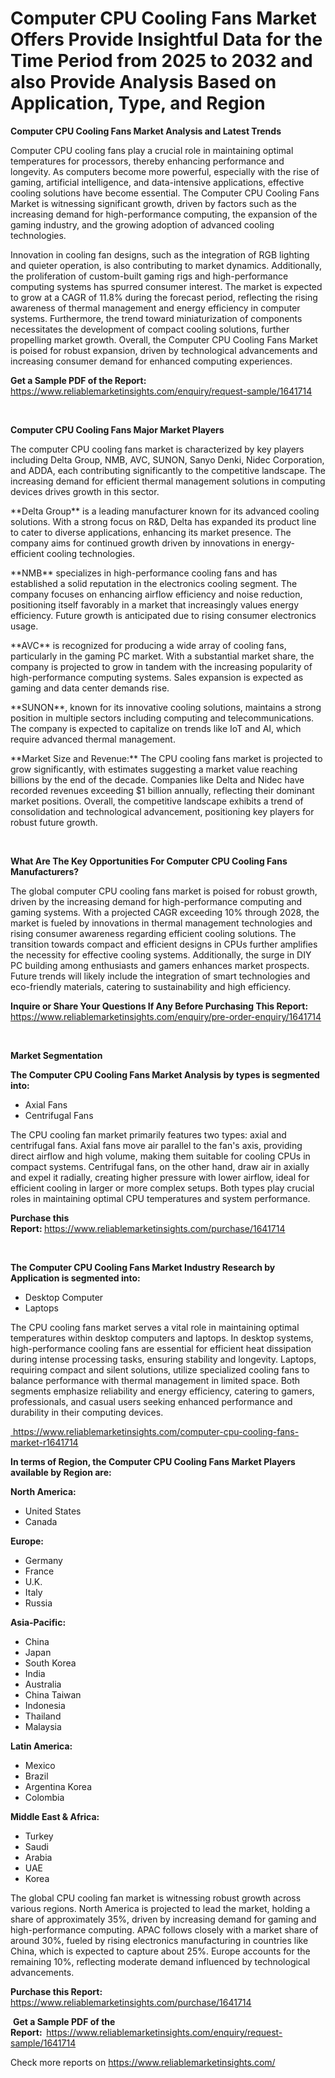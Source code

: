 <p><h1>Computer CPU Cooling Fans Market Offers Provide Insightful Data for the Time Period from 2025 to 2032 and also Provide Analysis Based on Application, Type, and Region</h1></p><p><strong>Computer CPU Cooling Fans Market Analysis and Latest Trends</strong></p>
<p><p>Computer CPU cooling fans play a crucial role in maintaining optimal temperatures for processors, thereby enhancing performance and longevity. As computers become more powerful, especially with the rise of gaming, artificial intelligence, and data-intensive applications, effective cooling solutions have become essential. The Computer CPU Cooling Fans Market is witnessing significant growth, driven by factors such as the increasing demand for high-performance computing, the expansion of the gaming industry, and the growing adoption of advanced cooling technologies.</p><p>Innovation in cooling fan designs, such as the integration of RGB lighting and quieter operation, is also contributing to market dynamics. Additionally, the proliferation of custom-built gaming rigs and high-performance computing systems has spurred consumer interest. The market is expected to grow at a CAGR of 11.8% during the forecast period, reflecting the rising awareness of thermal management and energy efficiency in computer systems. Furthermore, the trend toward miniaturization of components necessitates the development of compact cooling solutions, further propelling market growth. Overall, the Computer CPU Cooling Fans Market is poised for robust expansion, driven by technological advancements and increasing consumer demand for enhanced computing experiences.</p></p>
<p><strong>Get a Sample PDF of the Report:&nbsp;</strong> <a href="https://www.reliablemarketinsights.com/enquiry/request-sample/1641714?utm_campaign=2182&utm_medium=2&utm_source=Github&utm_content=ia&utm_term=11022025&utm_id=computer-cpu-cooling-fans">https://www.reliablemarketinsights.com/enquiry/request-sample/1641714</a></p>
<p>&nbsp;</p>
<p><strong>Computer CPU Cooling Fans Major Market Players</strong></p>
<p><p>The computer CPU cooling fans market is characterized by key players including Delta Group, NMB, AVC, SUNON, Sanyo Denki, Nidec Corporation, and ADDA, each contributing significantly to the competitive landscape. The increasing demand for efficient thermal management solutions in computing devices drives growth in this sector.</p><p>**Delta Group** is a leading manufacturer known for its advanced cooling solutions. With a strong focus on R&D, Delta has expanded its product line to cater to diverse applications, enhancing its market presence. The company aims for continued growth driven by innovations in energy-efficient cooling technologies.</p><p>**NMB** specializes in high-performance cooling fans and has established a solid reputation in the electronics cooling segment. The company focuses on enhancing airflow efficiency and noise reduction, positioning itself favorably in a market that increasingly values energy efficiency. Future growth is anticipated due to rising consumer electronics usage.</p><p>**AVC** is recognized for producing a wide array of cooling fans, particularly in the gaming PC market. With a substantial market share, the company is projected to grow in tandem with the increasing popularity of high-performance computing systems. Sales expansion is expected as gaming and data center demands rise.</p><p>**SUNON**, known for its innovative cooling solutions, maintains a strong position in multiple sectors including computing and telecommunications. The company is expected to capitalize on trends like IoT and AI, which require advanced thermal management.</p><p>**Market Size and Revenue:** The CPU cooling fans market is projected to grow significantly, with estimates suggesting a market value reaching billions by the end of the decade. Companies like Delta and Nidec have recorded revenues exceeding $1 billion annually, reflecting their dominant market positions. Overall, the competitive landscape exhibits a trend of consolidation and technological advancement, positioning key players for robust future growth.</p></p>
<p>&nbsp;</p>
<p><strong>What Are The Key Opportunities For Computer CPU Cooling Fans Manufacturers?</strong></p>
<p><p>The global computer CPU cooling fans market is poised for robust growth, driven by the increasing demand for high-performance computing and gaming systems. With a projected CAGR exceeding 10% through 2028, the market is fueled by innovations in thermal management technologies and rising consumer awareness regarding efficient cooling solutions. The transition towards compact and efficient designs in CPUs further amplifies the necessity for effective cooling systems. Additionally, the surge in DIY PC building among enthusiasts and gamers enhances market prospects. Future trends will likely include the integration of smart technologies and eco-friendly materials, catering to sustainability and high efficiency.</p></p>
<p><strong>Inquire or Share Your Questions If Any Before Purchasing This Report:</strong> <a href="https://www.reliablemarketinsights.com/enquiry/pre-order-enquiry/1641714?utm_campaign=2182&utm_medium=2&utm_source=Github&utm_content=ia&utm_term=11022025&utm_id=computer-cpu-cooling-fans">https://www.reliablemarketinsights.com/enquiry/pre-order-enquiry/1641714</a></p>
<p>&nbsp;</p>
<p><strong>Market Segmentation</strong></p>
<p><strong>The Computer CPU Cooling Fans Market Analysis by types is segmented into:</strong></p>
<p><ul><li>Axial Fans</li><li>Centrifugal Fans</li></ul></p>
<p><p>The CPU cooling fan market primarily features two types: axial and centrifugal fans. Axial fans move air parallel to the fan's axis, providing direct airflow and high volume, making them suitable for cooling CPUs in compact systems. Centrifugal fans, on the other hand, draw air in axially and expel it radially, creating higher pressure with lower airflow, ideal for efficient cooling in larger or more complex setups. Both types play crucial roles in maintaining optimal CPU temperatures and system performance.</p></p>
<p><strong>Purchase this Report:&nbsp;</strong><a href="https://www.reliablemarketinsights.com/purchase/1641714?utm_campaign=2182&utm_medium=2&utm_source=Github&utm_content=ia&utm_term=11022025&utm_id=computer-cpu-cooling-fans">https://www.reliablemarketinsights.com/purchase/1641714</a></p>
<p>&nbsp;</p>
<p><strong>The Computer CPU Cooling Fans Market Industry Research by Application is segmented into:</strong></p>
<p><ul><li>Desktop Computer</li><li>Laptops</li></ul></p>
<p><p>The CPU cooling fans market serves a vital role in maintaining optimal temperatures within desktop computers and laptops. In desktop systems, high-performance cooling fans are essential for efficient heat dissipation during intense processing tasks, ensuring stability and longevity. Laptops, requiring compact and silent solutions, utilize specialized cooling fans to balance performance with thermal management in limited space. Both segments emphasize reliability and energy efficiency, catering to gamers, professionals, and casual users seeking enhanced performance and durability in their computing devices.</p></p>
<p><a href="https://www.reliablemarketinsights.com/computer-cpu-cooling-fans-market-r1641714?utm_campaign=2182&utm_medium=2&utm_source=Github&utm_content=ia&utm_term=11022025&utm_id=computer-cpu-cooling-fans">&nbsp;https://www.reliablemarketinsights.com/computer-cpu-cooling-fans-market-r1641714</a></p>
<p><strong>In terms of Region, the Computer CPU Cooling Fans Market Players available by Region are:</strong></p>
<p>
    <p> <strong> North America: </strong>
        <ul>
            <li>United States</li>
            <li>Canada</li>
        </ul>
        </p> 
    <p> <strong> Europe: </strong>
        <ul>
            <li>Germany</li>
            <li>France</li>
            <li>U.K.</li>
            <li>Italy</li>
            <li>Russia</li>
        </ul>
        </p> 
    <p> <strong> Asia-Pacific: </strong>
        <ul>
            <li>China</li>
            <li>Japan</li>
            <li>South Korea</li>
            <li>India</li>
            <li>Australia</li>
            <li>China Taiwan</li>
            <li>Indonesia</li>
            <li>Thailand</li>
            <li>Malaysia</li>
        </ul>
        </p> 
    <p> <strong> Latin America: </strong>
        <ul>
            <li>Mexico</li>
            <li>Brazil</li>
            <li>Argentina Korea</li>
            <li>Colombia</li>
        </ul>
        </p> 
    <p> <strong> Middle East & Africa: </strong>
        <ul>
            <li>Turkey</li>
            <li>Saudi</li>
            <li>Arabia</li>
            <li>UAE</li>
            <li>Korea</li>
        </ul>
    </p>
    </p>
<p><p>The global CPU cooling fan market is witnessing robust growth across various regions. North America is projected to lead the market, holding a share of approximately 35%, driven by increasing demand for gaming and high-performance computing. APAC follows closely with a market share of around 30%, fueled by rising electronics manufacturing in countries like China, which is expected to capture about 25%. Europe accounts for the remaining 10%, reflecting moderate demand influenced by technological advancements.</p></p>
<p><strong>Purchase this Report: </strong><a href="https://www.reliablemarketinsights.com/purchase/1641714?utm_campaign=2182&utm_medium=2&utm_source=Github&utm_content=ia&utm_term=11022025&utm_id=computer-cpu-cooling-fans">https://www.reliablemarketinsights.com/purchase/1641714</a></p>
<p>&nbsp;<strong>Get a Sample PDF of the Report:&nbsp;&nbsp;</strong><a href="https://www.reliablemarketinsights.com/enquiry/request-sample/1641714?utm_campaign=2182&utm_medium=2&utm_source=Github&utm_content=ia&utm_term=11022025&utm_id=computer-cpu-cooling-fans">https://www.reliablemarketinsights.com/enquiry/request-sample/1641714</a></p>
<p><strong></strong></p>
<p>Check more reports on <a href="https://www.reliablemarketinsights.com/?utm_campaign=2182&utm_medium=2&utm_source=Github&utm_content=ia&utm_term=11022025&utm_id=computer-cpu-cooling-fans">https://www.reliablemarketinsights.com/</a></p>